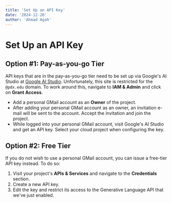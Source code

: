 ```yaml
---
title: 'Set Up an API Key'
date: '2024-12-20'
author: 'Ahmad Agah'
---
```


# Set Up an API Key

## Option #1: Pay-as-you-go Tier

API keys that are in the pay-as-you-go tier need to be set up via Google's AI Studio at [Google AI Studio](https://aistudio.google.com). Unfortunately, this site is restricted for the `@pdx.edu` domain. To work around this, navigate to **IAM & Admin** and click on **Grant Access**.

- Add a personal GMail account as an **Owner** of the project.
- After adding your personal GMail account as an owner, an invitation e-mail will be sent to the account. Accept the invitation and join the project.
- While logged into your personal GMail account, visit Google's AI Studio and get an API key. Select your cloud project when configuring the key.

## Option #2: Free Tier

If you do not wish to use a personal GMail account, you can issue a free-tier API key instead. To do so:

1. Visit your project's **APIs & Services** and navigate to the **Credentials** section.
2. Create a new API key.
3. Edit the key and restrict its access to the Generative Language API that we've just enabled.
